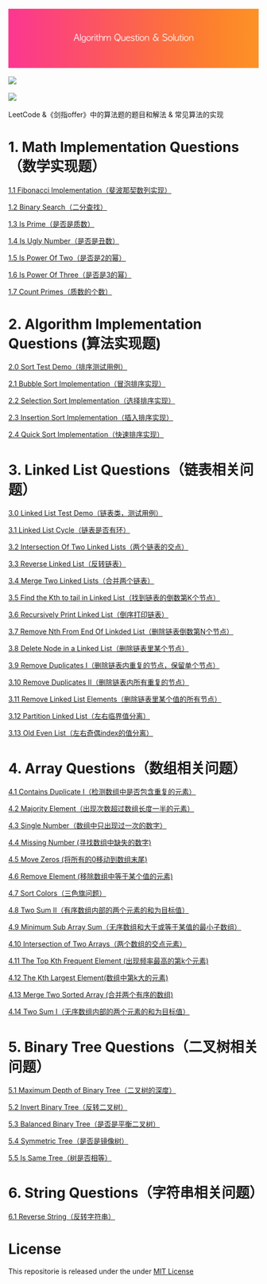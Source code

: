 ![](res/header.png)



![](https://img.shields.io/badge/language-C%2B%2B-F14E7E.svg)

![](https://img.shields.io/badge/judge-passing-brightgreen.svg)



LeetCode &《剑指offer》中的算法题的题目和解法 & 常见算法的实现

# 1. Math  Implementation Questions（数学实现题）



[1.1 Fibonacci Implementation（斐波那契数列实现）](https://github.com/knightsj/awesome-algorithm-question-solution/tree/master/%5B1%5D.%20Math%20Implementation/1.1%20Fibonacci%20Implementation)

[1.2 Binary Search（二分查找）](https://github.com/knightsj/awesome-algorithm-question-solution/tree/master/%5B1%5D.%20Math%20Implementation/1.1%20Binary%20Search)

[1.3 Is Prime（是否是质数）](https://github.com/knightsj/awesome-algorithm-question-solution/tree/master/%5B1%5D.%20Math%20Implementation/1.3%20Is%20Prime)

[1.4 Is Ugly Number（是否是丑数）](https://github.com/knightsj/awesome-algorithm-question-solution/tree/master/%5B1%5D.%20Math%20Implementation/1.4%20Is%20Ugly%20Number)

[1.5 Is Power Of Two（是否是2的幂）](https://github.com/knightsj/awesome-algorithm-question-solution/tree/master/%5B1%5D.%20Math%20Implementation/1.5%20Is%20Power%20Of%20Two)

[1.6 Is Power Of Three（是否是3的幂）](https://github.com/knightsj/awesome-algorithm-question-solution/tree/master/%5B1%5D.%20Math%20Implementation/1.6%20Is%20Power%20Of%20Three)

[1.7 Count Primes（质数的个数）](https://github.com/knightsj/awesome-algorithm-question-solution/tree/master/%5B1%5D.%20Math%20Implementation/1.7%20Count%20Primes)





# 2. Algorithm Implementation Questions (算法实现题)

[2.0 Sort Test Demo（排序测试用例）](https://github.com/knightsj/awesome-algorithm-question-solution/tree/master/%5B2%5D.%20Algorithm%20Implementation/2.0%20Sort%20Test%20Demo)

[2.1 Bubble Sort Implementation（冒泡排序实现）](https://github.com/knightsj/awesome-algorithm-question-solution/tree/master/%5B2%5D.%20Algorithm%20Implementation/2.1%20Bubble%20Sort%20Implementation)

[2.2 Selection Sort Implementation（选择排序实现）](https://github.com/knightsj/awesome-algorithm-question-solution/tree/master/%5B2%5D.%20Algorithm%20Implementation/2.2%20Selection%20Sort%20Implementation)

[2.3 Insertion Sort Implementation（插入排序实现）](https://github.com/knightsj/awesome-algorithm-question-solution/tree/master/%5B2%5D.%20Algorithm%20Implementation/2.3%20Insertion%20Sort%20Implementation)

[2.4 Quick Sort Implementation（快速排序实现）](https://github.com/knightsj/awesome-algorithm-question-solution/tree/master/%5B2%5D.%20Algorithm%20Implementation/2.4%20Quick%20Sort%20Implementation)





# 3. Linked List Questions（链表相关问题）

[3.0 Linked List Test Demo（链表类，测试用例）](https://github.com/knightsj/awesome-algorithm-question-solution/tree/master/%5B3%5D.%20Linked%20List/3.0%20Linked%20List%20Test%20Demo)

[3.1 Linked List Cycle（链表是否有环）](https://github.com/knightsj/awesome-algorithm-question-solution/tree/master/%5B3%5D.%20Linked%20List/3.1%20Linked%20List%20Cycle)

[3.2 Intersection Of Two Linked Lists（两个链表的交点）](https://github.com/knightsj/awesome-algorithm-question-solution/tree/master/%5B3%5D.%20Linked%20List/3.2%20Intersection%20Of%20Two%20Linked%20Lists)

 [3.3 Reverse Linked List（反转链表）](https://github.com/knightsj/awesome-algorithm-question-solution/tree/master/%5B3%5D.%20Linked%20List/3.3%20Reverse%20Linked%20List)

[3.4 Merge Two Linked Lists（合并两个链表）](https://github.com/knightsj/awesome-algorithm-question-solution/tree/master/%5B3%5D.%20Linked%20List/3.4%20Merge%20Two%20Linked%20Lists)

[3.5 Find the Kth to tail in Linked List（找到链表的倒数第K个节点）](https://github.com/knightsj/awesome-algorithm-question-solution/tree/master/%5B3%5D.%20Linked%20List/3.5%20Find%20the%20Kth%20to%20tail%20in%20Linked%20List)

[3.6 Recursively Print Linked List（倒序打印链表）](https://github.com/knightsj/awesome-algorithm-question-solution/tree/master/%5B3%5D.%20Linked%20List/3.6%20Recursively%20print%20Linked%20List)

[3.7 Remove Nth From End Of Linkded List（删除链表倒数第N个节点）](https://github.com/knightsj/awesome-algorithm-question-solution/tree/master/%5B3%5D.%20Linked%20List/3.7%20Remove%20Nth%20From%20End%20Of%20Linkded%20List)

[3.8 Delete Node in a Linked List（删除链表里某个节点）](https://github.com/knightsj/awesome-algorithm-question-solution/tree/master/%5B3%5D.%20Linked%20List/3.8%20Delete%20Node%20in%20a%20Linked%20List/)

[3.9 Remove Duplicates I（删除链表内重复的节点，保留单个节点）](https://github.com/knightsj/awesome-algorithm-question-solution/tree/master/%5B3%5D.%20Linked%20List/3.9%20Remove%20Duplicates%20I)

[3.10 Remove Duplicates II（删除链表内所有重复的节点）](https://github.com/knightsj/awesome-algorithm-question-solution/tree/master/%5B3%5D.%20Linked%20List/3.10%20Remove%20Duplicates%20II)

[3.11 Remove Linked List Elements（删除链表里某个值的所有节点）](https://github.com/knightsj/awesome-algorithm-question-solution/tree/master/%5B3%5D.%20Linked%20List/3.11%20Remove%20Linked%20List%20Elements)

[3.12 Partition Linked List（左右临界值分离）](https://github.com/knightsj/awesome-algorithm-question-solution/tree/master/%5B3%5D.%20Linked%20List/3.12%20Partition%20Linked%20List)

[3.13 Old Even List（左右奇偶index的值分离）](https://github.com/knightsj/awesome-algorithm-question-solution/tree/master/%5B3%5D.%20Linked%20List/3.13%20Old%20Evem%20List)



# 4. Array Questions（数组相关问题）

[4.1 Contains Duplicate I（检测数组中是否包含重复的元素）](https://github.com/knightsj/awesome-algorithm-question-solution/tree/master/%5B3%5D.%20Array/4.1%20Contains%20Duplicate%20I)

[4.2 Majority Element（出现次数超过数组长度一半的元素）](https://github.com/knightsj/awesome-algorithm-question-solution/tree/master/%5B4%5D.%20Array/4.2%20Majority%20Element)

[4.3 Single Number（数组中只出现过一次的数字）](https://github.com/knightsj/awesome-algorithm-question-solution/tree/master/%5B4%5D.%20Array/4.3%20Single%20Number)

[4.4 Missing Number (寻找数组中缺失的数字)](https://github.com/knightsj/awesome-algorithm-question-solution/tree/master/%5B4%5D.%20Array/4.4%20Missing%20Number)

[4.5 Move Zeros (将所有的0移动到数组末尾)](https://github.com/knightsj/awesome-algorithm-question-solution/tree/master/%5B4%5D.%20Array/4.5%20Move%20Zeros)

[4.6 Remove Element (移除数组中等于某个值的元素)](https://github.com/knightsj/awesome-algorithm-question-solution/tree/master/%5B4%5D.%20Array/4.6%20Remove%20Element)

[4.7 Sort Colors（三色旗问题）](https://github.com/knightsj/awesome-algorithm-question-solution/tree/master/%5B4%5D.%20Array/4.7%20Sort%20Colors)

[4.8 Two Sum II（有序数组内部的两个元素的和为目标值）](https://github.com/knightsj/awesome-algorithm-question-solution/tree/master/%5B4%5D.%20Array/4.8%20Two%20Sum%20II)

[4.9 Minimum Sub Array Sum（无序数组和大于或等于某值的最小子数组）](https://github.com/knightsj/awesome-algorithm-question-solution/tree/master/%5B4%5D.%20Array/4.9%20Minimum%20Sub%20Array%20Sum)

[4.10 Intersection of Two Arrays（两个数组的交点元素）](https://github.com/knightsj/awesome-algorithm-question-solution/tree/master/%5B4%5D.%20Array/4.10%20Intersection%20of%20Two%20Arrays)

[4.11 The Top Kth Frequent Element  (出现频率最高的第k个元素)](https://github.com/knightsj/awesome-algorithm-question-solution/tree/master/%5B4%5D.%20Array/4.11%20The%20Top%20Kth%20Frequent%20Element )

[4.12 The Kth Largest Element(数组中第k大的元素)](https://github.com/knightsj/awesome-algorithm-question-solution/tree/master/%5B4%5D.%20Array/4.12%20The%20Kth%20Largest%20Element)

[4.13 Merge Two Sorted Array (合并两个有序的数组)](https://github.com/knightsj/awesome-algorithm-question-solution/tree/master/%5B4%5D.%20Array/4.13%20Merge%20Two%20Sorted%20Array)

[4.14 Two Sum I（无序数组内部的两个元素的和为目标值）](https://github.com/knightsj/awesome-algorithm-question-solution/tree/master/%5B4%5D.%20Array/4.14%20Two%20Sum%20I)





# 5. Binary Tree Questions（二叉树相关问题）



[5.1 Maximum Depth of Binary Tree（二叉树的深度）](https://github.com/knightsj/awesome-algorithm-question-solution/tree/master/%5B5%5D.%20Tree/5.1%20Maximum%20Depth%20Of%20Binary%20Tree)

[5.2 Invert Binary Tree（反转二叉树）](https://github.com/knightsj/awesome-algorithm-question-solution/tree/master/%5B5%5D.%20Tree/5.2%20Invert%20Binary%20Tree)

[5.3 Balanced Binary Tree（是否是平衡二叉树）](https://github.com/knightsj/awesome-algorithm-question-solution/tree/master/%5B5%5D.%20Tree/5.3%20Balanced%20Binary%20Tree)

[5.4 Symmetric Tree（是否是镜像树）](https://github.com/knightsj/awesome-algorithm-question-solution/tree/master/%5B5%5D.%20Tree/5.4%20Symmetric%20Tree)

[5.5 Is Same Tree（树是否相等）](https://github.com/knightsj/awesome-algorithm-question-solution/tree/master/%5B5%5D.%20Tree/5.5%20Is%20Same%20Tree)





# 6. String Questions（字符串相关问题）

[6.1 Reverse String（反转字符串）](https://github.com/knightsj/awesome-algorithm-question-solution/tree/master/%5B5%6D.%20String/6.1%20Reverse%20String)











# License

This repositorie is released under the under [MIT License](https://github.com/knightsj/awesome-algorithm-question-solution/blob/master/LICENSE)

